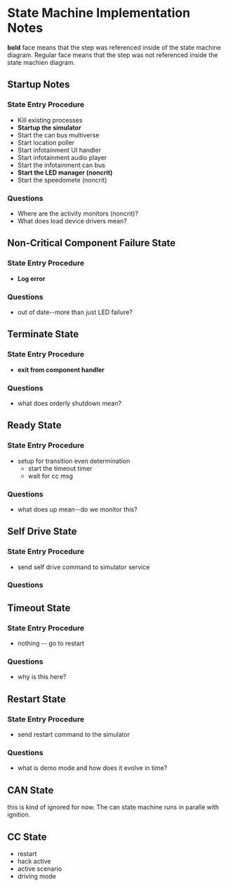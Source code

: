 # State Machine Implementation Notes

**bold** face means that the step was referenced inside of 
the state machine diagram. Regular face means that the step 
was not referenced inside the state machien diagram. 

## Startup Notes
### State Entry Procedure
* Kill existing processes
* **Startup the simulator**
* Start the can bus multiverse
* Start location poller
* Start infotainment UI handler
* Start infotainment audio player
* Start the infotainment can bus
* **Start the LED manager (noncrit)**
* Start the speedomete (noncrit)
### Questions
* Where are the activity monitors (noncrit)?
* What does load device drivers mean?

## Non-Critical Component Failure State
### State Entry Procedure
* **Log error**
### Questions
* out of date--more than just LED failure?

## Terminate State
### State Entry Procedure
* **exit from component handler**
### Questions
* what does orderly shutdown mean?

## Ready State
### State Entry Procedure
* setup for transition even determination
    * start the timeout timer
    * wait for cc msg

### Questions
* what does up mean--do we monitor this?

## Self Drive State
### State Entry Procedure
* send self drive command to simulator service
### Questions

## Timeout State
### State Entry Procedure
* nothing -- go to restart
### Questions
* why is this here?


## Restart State
### State Entry Procedure
* send restart command to the simulator
### Questions
* what is demo mode and how does it evolve in time?

## CAN State
this is kind of ignored for now. The can state machine runs in paralle
with ignition.

## CC State
* restart
* hack active
* active scenario
* driving mode
